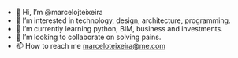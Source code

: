- 👋 Hi, I’m @marcelojteixeira
- 👀 I’m interested in technology, design, architecture, programming.
- 🌱 I’m currently learning python, BIM, business and investments.
- 💞️ I’m looking to collaborate on solving pains.
- 📫 How to reach me marceloteixeira@me.com

<!---
marcelojteixeira/marcelojteixeira is a ✨ special ✨ repository because its `README.md` (this file) appears on your GitHub profile.
You can click the Preview link to take a look at your changes.
--->
